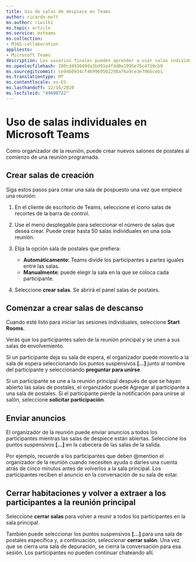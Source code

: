 ```yaml
---
title: Uso de salas de despiece en Teams
author: ricardo-msft
ms.author: riwilki
ms.topic: article
ms.service: msteams
ms.collection:
- M365-collaboration
appliesto:
- Microsoft Teams
description: Los usuarios finales pueden aprender a usar salas individuales en Microsoft Teams
ms.openlocfilehash: 280cd493049da3bd91e4fdd8e1995e75c4710cb9
ms.sourcegitcommit: ce9460934cf469969502298a76a9ce3e7866ceb1
ms.translationtype: MT
ms.contentlocale: es-ES
ms.lasthandoff: 12/16/2020
ms.locfileid: "49698722"
---
```

# <a name="using-breakout-rooms-in-microsoft-teams"></a>Uso de salas individuales en Microsoft Teams

Como organizador de la reunión, puede crear nuevos salones de postales al comienzo de una reunión programada.

## <a name="create-breakout-rooms"></a>Crear salas de creación

Siga estos pasos para crear una sala de pospuesto una vez que empiece una reunión:

1. En el cliente de escritorio de Teams, seleccione el icono salas de recortes de la barra de control.

2. Use el menú desplegable para seleccionar el número de salas que desea crear. Puede crear hasta 50 salas individuales en una sola reunión.

3. Elija la opción sala de postales que prefiera:

    - **Automáticamente**: Teams divide los participantes a partes iguales entre las salas.
    - **Manualmente**: puede elegir la sala en la que se coloca cada participante.

4. Seleccione **crear salas**. Se abrirá el panel salas de postales.

## <a name="start-breakout-rooms"></a>Comenzar a crear salas de descanso

Cuando esté listo para iniciar las sesiones individuales, seleccione **Start Rooms**.

Verás que los participantes salen de la reunión principal y se unen a sus salas de envolvemiento.

Si un participante deja su sala de espera, el organizador puede moverlo a la sala de espera seleccionando los puntos suspensivos **[...]** junto al nombre del participante y seleccionando **preguntar para unirse**.

Si un participante se une a la reunión principal después de que se hayan abierto las salas de postales, el organizador puede Agregar al participante a una sala de postales. Si el participante pierde la notificación para unirse al salón, seleccione **solicitar participación**.

## <a name="send-announcements"></a>Enviar anuncios

El organizador de la reunión puede enviar anuncios a todos los participantes mientras las salas de despiece están abiertas. Seleccione los puntos suspensivos **[...]** en la cabecera de las salas de la salida.

Por ejemplo, recuerde a los participantes que deben @mention el organizador de la reunión cuando necesiten ayuda o darles una cuenta atrás de cinco minutos antes de volverlos a la sala principal.
Los participantes reciben el anuncio en la conversación de su sala de estar.

## <a name="close-rooms-and-pull-participants-back-to-the-main-meeting"></a>Cerrar habitaciones y volver a extraer a los participantes a la reunión principal

Seleccione **cerrar salas** para volver a reunir a todos los participantes en la sala principal.

También puede seleccionar los puntos suspensivos **[...]** para una sala de postales específica y, a continuación, seleccionar **cerrar salón**.
Una vez que se cierra una sala de depuración, se cierra la conversación para esa sesión. Los participantes no pueden continuar chateando allí.
